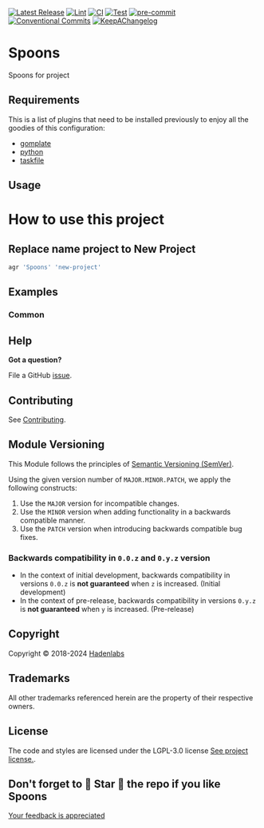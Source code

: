 <!--


  ** DO NOT EDIT THIS FILE
  **
  ** 1) Make all changes to `provision/generator/README.yaml`
  ** 2) Run`task readme` to rebuild this file.
  **
  ** (We maintain HUNDREDS of open source projects. This is how we maintain our sanity.)
  **


  -->

[![Latest Release](https://img.shields.io/github/release/hadenlabs/Spoons)](https://github.com/hadenlabs/Spoons/releases) [![Lint](https://img.shields.io/github/workflow/status/hadenlabs/Spoons/lint-code)](https://github.com/hadenlabs/Spoons/actions?workflow=lint-code) [![CI](https://img.shields.io/github/workflow/status/hadenlabs/Spoons/ci)](https://github.com/hadenlabs/Spoons/actions?workflow=ci) [![Test](https://img.shields.io/github/workflow/status/hadenlabs/Spoons/test)](https://github.com/hadenlabs/Spoons/actions?workflow=test) [![pre-commit](https://img.shields.io/badge/pre--commit-enabled-brightgreen?logo=pre-commit&logoColor=white)](https://github.com/pre-commit/pre-commit) [![Conventional Commits](https://img.shields.io/badge/Conventional%20Commits-1.0.0-yellow)](https://conventionalcommits.org) [![KeepAChangelog](https://img.shields.io/badge/changelog-Keep%20a%20Changelog%20v1.0.0-orange)](https://keepachangelog.com)

# Spoons

Spoons for project

## Requirements

This is a list of plugins that need to be installed previously to enjoy all the goodies of this configuration:

- [gomplate](https://github.com/hairyhenderson/gomplate)
- [python](https://www.python.org)
- [taskfile](https://github.com/go-task/task)

## Usage

# How to use this project

## Replace name project to New Project

```bash
agr 'Spoons' 'new-project'
```

## Examples

<!-- Space: Projects -->
<!-- Parent: Spoons -->
<!-- Title: Examples Spoons -->
<!-- Label: Examples -->
<!-- Include: ./../disclaimer.md -->
<!-- Include: ac:toc -->

### Common

## Help

**Got a question?**

File a GitHub [issue](https://github.com/hadenlabs/Spoons/issues).

## Contributing

See [Contributing](./docs/contributing.md).

## Module Versioning

This Module follows the principles of [Semantic Versioning (SemVer)](https://semver.org/).

Using the given version number of `MAJOR.MINOR.PATCH`, we apply the following constructs:

1. Use the `MAJOR` version for incompatible changes.
1. Use the `MINOR` version when adding functionality in a backwards compatible manner.
1. Use the `PATCH` version when introducing backwards compatible bug fixes.

### Backwards compatibility in `0.0.z` and `0.y.z` version

- In the context of initial development, backwards compatibility in versions `0.0.z` is **not guaranteed** when `z` is increased. (Initial development)
- In the context of pre-release, backwards compatibility in versions `0.y.z` is **not guaranteed** when `y` is increased. (Pre-release)

## Copyright

Copyright © 2018-2024 [Hadenlabs](https://hadenlabs.com)

## Trademarks

All other trademarks referenced herein are the property of their respective owners.

## License

The code and styles are licensed under the LGPL-3.0 license [See project license.](LICENSE).

## Don't forget to 🌟 Star 🌟 the repo if you like Spoons

[Your feedback is appreciated](https://github.com/hadenlabs/Spoons/issues)
